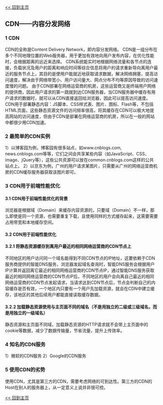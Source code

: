 [<< 回到主页](http://suzy1993.github.io/misszy/)

## CDN——内容分发网络

### 1 CDN
CDN的全称是Content Delivery Network，即内容分发网络。
CDN是一组分布在多个不同地理位置的Web服务器，用于更加有效地向用户发布内容，在优化性能时，会根据距离的远近来选择。
CDN系统能实时地根据网络流量和各节点的连接，负载状况及用户的距离和响应时间等综合信息将用户的请求重新导向离用户最近的服务节点上，其目的是使用户能就近地获取请求数据，解决网络拥塞，提高访问速度，解决由于网络带宽小、用户访问量大、网点分布不均等原因导致的访问速度慢的问题。
由于CDN部署在网络运营商的机房，这些运营商又是终端用户网络的提供商，因此用户请求的第一跳就到达CDN服务器，当CDN服务器中缓存有用户请求的数据时，就可以从CDN直接返回给浏览器，因此可以提高访问速度。
CDN用于部署静态内容：JS脚本、CSS样式表、图片、图标、Flash等，不包括HTML页面，这些静态资源文件的访问频率很高，将其缓存在CDN可以极大地提高网站的访问速度，但由于CDN是部署在网络运营商的机房，所以在一般的网站中都很少用CDN加速。

### 2 最简单的CDN实例
1）以博客园为例，博客园有很多站点，如www.cnblogs.com, news.cnblogs.com等等，它们之间会共享某些内容（如JavaScript、CSS、image、jQuery等），这些公共资源可以放在common.cnblogs.com这样的公共站点上。
2）以京东为例，广州的用户请求某图片，只需要从广州的网络运营商机房的CDN缓存服务器获取该图片即可。

### 3 CDN用于前端性能优化
#### 3.1 CDN用于前端性能优化的背景
浏览器是根据域（Domain）来缓存内容资源的，只要域（Domain）不一样，那么即使是同一个资源，也需要重复下载，且使用同样的方式缓存起来，这需要需要占用带宽和本地缓存空间。

#### 3.2 CDN用于前端性能优化
#### 3.2.1 将静态资源缓存到离用户最近的相同网络运营商的CDN节点上
不同地区的用户访问同一个域名能得到不同CDN节点的IP地址，这要依赖于CDN服务商提供的智能DNS服务，浏览器发起域名查询时，智能DNS服务会根据用户IP计算并返回离它最近的相同网络运营商的CDN节点IP，通过智能DNS服务获取最近的相同网络运营商的CDN节点IP后，不同地区的用户会向离自己最近的相同网络运营商的CDN节点发起请求，当请求达到CDN节点后，节点会判断自己的内容缓存是否有效，一个地区内只要有一个用户先加载资源，就会在CDN中建立缓存，该地区的其他后续用户都能直接读取缓存数据。

#### 3.2.2 加载静态资源使用与主页面不同的域名（不是用独立的二级或三级域名，而是用独立的一级域名）
静态资源和主页面不同域，加载静态资源的HTTP请求就不会带上主页面中的cookie等数据，减少了数据传输量，节省流量，提升上传效率。

### 4 知名的CDN服务
1）微软的CDN服务
2）Google的CDN服务

### 5 使用CDN的劣势
使用CDN，尤其是第三方的CDN，需要考虑网络的可到达性。第三方的CDN的Host在别人的服务器上，从一定意义上说并非很可控。

[<< 回到主页](http://suzy1993.github.io/misszy/)
